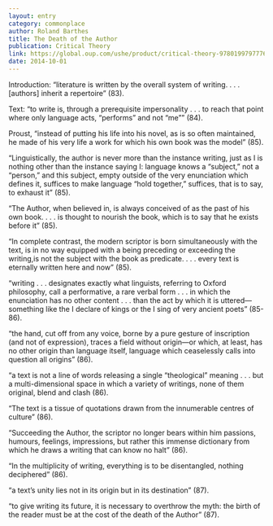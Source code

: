```yaml
---
layout: entry
category: commonplace
author: Roland Barthes
title: The Death of the Author
publication: Critical Theory
link: https://global.oup.com/ushe/product/critical-theory-9780199797776
date: 2014-10-01
---
```


Introduction: “literature is written by the overall system of writing. . . . [authors] inherit a repertoire” (83). 

Text: “to write is, through a prerequisite impersonality . . . to reach that point where only language acts, “performs” and not “me”” (84).

Proust, “instead of putting his life into his novel, as is so often maintained, he made of his very life a work for which his own book was the model” (85).

“Linguistically, the author is never more than the instance writing, just as I is nothing other than the instance saying I: language knows a “subject,” not a “person,” and this subject, empty outside of the very enunciation which defines it, suffices to make language “hold together,” suffices, that is to say, to exhaust it” (85).

“The Author, when believed in, is always conceived of as the past of his own book. . . . is thought to nourish the book, which is to say that he exists before it” (85).

“In complete contrast, the modern scriptor is born simultaneously with the text, is in no way equipped with a being preceding or exceeding the writing,is not the subject with the book as predicate. . . . every text is eternally written here and now” (85).

“writing . . . designates exactly what linguists, referring to Oxford philosophy, call a performative, a rare verbal form . . . in which the enunciation has no other content . . . than the act by which it is uttered—something like the I declare of kings or the I sing of very ancient poets” (85-86).

“the hand, cut off from any voice, borne by a pure gesture of inscription (and not of expression), traces a field without origin—or which, at least, has no other origin than language itself, language which ceaselessly calls into question all origins” (86).

“a text is not a line of words releasing a single “theological” meaning . . . but a multi-dimensional space in which a variety of writings, none of them original, blend and clash (86).

“The text is a tissue of quotations drawn from the innumerable centres of culture” (86).

“Succeeding the Author, the scriptor no longer bears within him passions, humours, feelings, impressions, but rather this immense dictionary from which he draws a writing that can know no halt” (86).

“In the multiplicity of writing, everything is to be disentangled, nothing deciphered” (86).

“a text’s unity lies not in its origin but in its destination” (87).

“to give writing its future, it is necessary to overthrow the myth: the birth of the reader must be at the cost of the death of the Author” (87).
